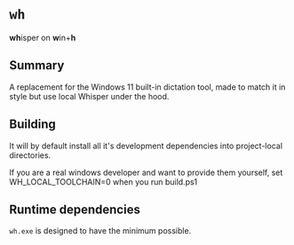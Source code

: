 # `wh`

**wh**isper on **w**in+**h**


## Summary

A replacement for the Windows 11 built-in dictation tool, made to match it in style but use local Whisper under the hood.

## Building

It will by default install all it's development dependencies into project-local directories.

If you are a real windows developer and want to provide them yourself, set WH_LOCAL_TOOLCHAIN=0 when you run build.ps1

## Runtime dependencies

`wh.exe` is designed to have the minimum possible.
